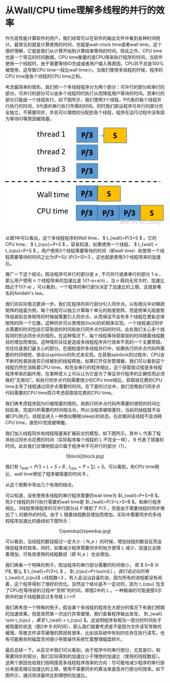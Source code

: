 # 从Wall/CPU time理解多线程的并行的效率
作为高性能计算软件的用户，我们经常可以在软件的输出文件中看到各种时间统计。最常见的就是计算使用的时间，也就是wall-clock time或者wall time。这个很好理解，它就是我们从计算开始到计算结束等待的时间。除此之外，CPU time也是一个常见的时间数据。CPU time衡量的是CPU用来执行程序的时间。当软件使用一个线程时，由于需要等待IO完成或者用户输入等原因，CPU并不总是100%被使用，这导致CPU time一般比wall time小。当我们使用多线程的时候，程序的CPU time是各个线程的CPU time之和。

考虑最简单的情形。我们把一个多线程程序分为两个部分：可并行的部分和串行的部分。可并行的部分可以由多个线程同时执行从而降低用户等待的时间。而串行的部分只能由一个线程执行。如下图所示，我们使用3个线程，P代表的每个线程并行执行的时间，S代表的串行执行所需的时间。同时我们假设程序可并行的部分完全独立，不需要同步，并且可以理想的分配到各个线程，程序在运行过程中没有因为等待IO等原因被阻塞。

![figure](./multithread.jpg)

从图1中可以看出，这个多线程程序的Wall time， $ t_{wall}=P/3+S $ 。它的CPU time， $ t_{cpu}=P+S $ 。容易知道，如果使用一个线程， $ t_{wall} = t_{cpu}=P+S $ 。用户使用3个线程需要等待的时间（即wall time）和使用一个线程需要等待的时间之比为(P+S)/ (P/3+S)<3 。这也就是使用3个线程带来的加速比。

推广一下这个结论。假设程序可并行的部分是 a , 不可并行或者串行的部分 1-a ，那么用户使用 n 个线程带来的加速比是 1/(1-a+a/n) 。当 n 趋向无穷大时，加速比趋近于1/(1-a) 。可以看到，一个程序的串行部分决定了加速比的上限。这就是著名的Amdahl's law。

我们向实际情况更进一步。我们在程序的并行部分引入同步点。以有限元中对稀疏矩阵的组装为例，每个线程可以独立计算每个单元的刚度矩阵，但是把单元刚度矩阵组装到总体矩阵的时候就需要引入同步点，从而保证不会有多个线程在更新总体矩阵的同一个位置。这种同步可以使用锁(lock)的机制来实现。一个线程通过同步点需要的时间包括它获取锁的时间和执行同步点代码的时间。此处我们关心多个线程同时到达同步点的情形。在这种情况下，每个线程等待获取锁的时间随着线程数目的增加而增加。这种情形往往是造成多线程程序并行效率不高的一个主要原因，也往往是我们最关心的部分。在细粒度的多线程并行中，如果执行同步点代码所需要的时间很短，锁会以spinlock的形式来实现。在获取spinlock的过程中，CPU会不断的检查锁是否已经被别的线程释放。如果打开任务管理器，我们可以看到这个线程仍然在消耗着CPU time。和完全串行的程序相比，这个获取锁过程是多线程程序带来的副作用，在某种意义上可以认为它是为了保证并行程序的正确性而必须做的“无用功”。和执行同步点代码需要很少的CPU time相比，获取锁花费的CPU time主导了线程通过同步点需要的时间。在下面的讨论中，我们忽略执行同步点代码需要的CPU time而只考虑获取锁花费的CPU time。

我们再考虑程序因为IO被阻塞的情形。和执行同步点代码所需要的很短的时间比较起来，完成IO所需要的时间相当长。所以当程序被阻塞时，当前的线程就不会被CPU执行。线程会进入一种类似睡眠(sleep)的状态。在此期间该线程不会消耗CPU time，直到IO完成被唤醒。

我们加入线程同步和线程阻塞来扩展前文的模型。如下图所示，其中 L 代表了程序经过同步点花费的时间（实际程序每个线程的 L 不完全一样）， B 代表了阻塞的时间。此处我们合理地假设IO属于程序中不可并行的部分（1）。

<center> ![block](block.jpg) </center>

我们有 $t_{wall}=P/3+L+S+B$ , $t_{cpu}=P+\sum{L}+S$。可以看到，和CPU time相比，wall time增加了程序被阻塞的时间 B 。

从这个观察中导出几个有用的结论。

可以知道，没有使用多线程的串行程序需要的wall time为 $t_{wall}=P+S+B $。而3个线程的并行执行需要的wall time是 $t_{wall}=P/3+L+S+B $。和串行程序相比，3线程使得程序的可并行部分从 P 降到了 P/3 ，但是由于需要线程的同步增加了 L 的额外的时间。由于 L 随着线程数目增加而增加。实际中需要同步的多线程程序加速比的曲线如下图所示：

<center>  ![speedup](speedup.jpg)</center>

可以看到，当线程的数目超过一定大小（ N_e ）的时候，增加线程的数目反而会降低程序的效率。同时，如果减少程序需要同步的地方使得 L 减少，加速比会随着增加，可有效使用的线程数目（即 N_e ）也会增加。

我们再看一个特殊的例子。假设程序的串行部分需要的时间很小， 即 $ S+B \ll P$, 那么 $ t_{wall}=P/3+L $ ， $t_{cpu}=P+\sum{L} $。我们会近似的有$ t_{wall}/t_{cpu}$ =线程数=3 。有人会沾沾自喜的说，因为所有的进程都没有闲着，这个程序得到了很好的优化。显然这个结论是不一定对的，因为 t_{cpu} 包含了CPU在等待锁的过程中“空转”的时间，即图2中的 L 。一种极端的可能是图3示例中的由于线程数目过多导致 L>>P.

我们再考虑一个特殊的例子。假设某个多线程的程序在大部分的情况下有我们预期的加速效果。但是突然某一次运行异常缓慢，我们查看程序输出发现， $t_{wall} \sim t_{cpu} $，甚至$ t_{wall} > t_{cpu} $。这说明程序有相当一部分的时间处于被阻塞的状态（图2中 B 的时间）。那么我们就要考虑是不是因为文件读写导致的缓慢。导致文件读写缓慢的原因有很多，比如说系统中有别的任务在执行读写，也有可能剩余的磁盘空间很小导致操作系统忙着整理磁盘碎片。

最后总结一下。从前文中我们可以看到，由于程序中的串行部分，尤其是IO，和需要同步的部分，我们实际得到的加速比小于理想的加速比（使用的线程数目）。这两个原因也给我们指明提高多线程程序效率的方向：尽可能地减少程序的串行部分来提高理论加速比的上限，使用不需要同步的算法来提高并行部分的效率。如下图所示，通过改进最终达到理想的加速比。
